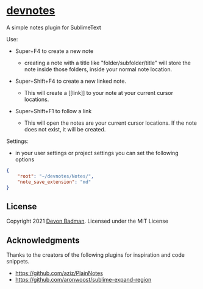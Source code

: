 # [devnotes](https://github.com/devon-badman/devnotes)
A simple notes plugin for SublimeText

Use:
- Super+F4 to create a new note
    - creating a note with a title like "folder/subfolder/title" will store the note inside those folders, inside your normal note location.

- Super+Shift+F4 to create a new linked note.
    - This will create a [[link]] to your note at your current cursor locations.

- Super+Shift+F1 to follow a link
    - This will open the notes are your current cursor locations. If the note does not exist, it will be created.

Settings:
- in your user settings or project settings you can set the following options
```json
{
    "root": "~/devnotes/Notes/",
    "note_save_extension": "md"
}
```

## License

Copyright 2021 [Devon Badman](https://github.com/devon-badman).
Licensed under the MIT License

## Acknowledgments

Thanks to the creators of the following plugins for inspiration and code snippets.
- https://github.com/aziz/PlainNotes
- https://github.com/aronwoost/sublime-expand-region